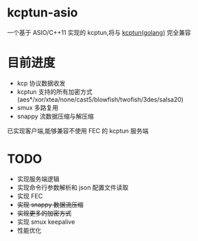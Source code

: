 # kcptun-asio

一个基于 ASIO/C++11 实现的 kcptun,将与 [kcptun(golang)](https://github.com/xtaci/kcptun) 完全兼容  

# 目前进度  

* kcp 协议数据收发  
* kcptun 支持的所有加密方式(aes*/xor/xtea/none/cast5/blowfish/twofish/3des/salsa20)  
* smux 多路复用  
* snappy 流数据压缩与解压缩  

已实现客户端,能够兼容不使用 FEC 的 kcptun 服务端  

# TODO  

* 实现服务端逻辑  
* 实现命令行参数解析和 json 配置文件读取  
* 实现 FEC   
* ~~实现 snappy 数据流压缩~~  
* ~~实现更多的加密方式~~  
* 实现 smux keepalive  
* 性能优化  
